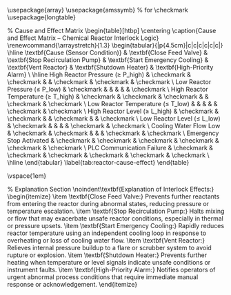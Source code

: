 \usepackage{array}
\usepackage{amssymb}  % for \checkmark
\usepackage{longtable}

% Cause and Effect Matrix
\begin{table}[htbp]
\centering
\caption{Cause and Effect Matrix – Chemical Reactor Interlock Logic}
\renewcommand{\arraystretch}{1.3}
\begin{tabular}{|p{4.5cm}|c|c|c|c|c|c|}
\hline
\textbf{Cause (Sensor Condition)} & \textbf{Close Feed Valve} & \textbf{Stop Recirculation Pump} & \textbf{Start Emergency Cooling} & \textbf{Vent Reactor} & \textbf{Shutdown Heater} & \textbf{High-Priority Alarm} \\
\hline
High Reactor Pressure (≥ P\_high)     & \checkmark & \checkmark &        & \checkmark & \checkmark & \checkmark \\
Low Reactor Pressure (≤ P\_low)       & \checkmark &            &        &            &            & \checkmark \\
High Reactor Temperature (≥ T\_high)  & \checkmark & \checkmark & \checkmark &            & \checkmark & \checkmark \\
Low Reactor Temperature (≤ T\_low)    &            &            &        &            & \checkmark & \checkmark \\
High Reactor Level (≥ L\_high)        & \checkmark & \checkmark &        & \checkmark &            & \checkmark \\
Low Reactor Level (≤ L\_low)          & \checkmark &            &        &            & \checkmark & \checkmark \\
Cooling Water Flow Low               & \checkmark & \checkmark &        &            & \checkmark & \checkmark \\
Emergency Stop Activated              & \checkmark & \checkmark & \checkmark & \checkmark & \checkmark & \checkmark \\
PLC Communication Failure             & \checkmark & \checkmark & \checkmark & \checkmark & \checkmark & \checkmark \\
\hline
\end{tabular}
\label{tab:reactor-cause-effect}
\end{table}

\vspace{1em}

% Explanation Section
\noindent\textbf{Explanation of Interlock Effects:}
\begin{itemize}
  \item \textbf{Close Feed Valve:} Prevents further reactants from entering the reactor during abnormal states, reducing pressure or temperature escalation.
  \item \textbf{Stop Recirculation Pump:} Halts mixing or flow that may exacerbate unsafe reactor conditions, especially in thermal or pressure upsets.
  \item \textbf{Start Emergency Cooling:} Rapidly reduces reactor temperature using an independent cooling loop in response to overheating or loss of cooling water flow.
  \item \textbf{Vent Reactor:} Relieves internal pressure buildup to a flare or scrubber system to avoid rupture or explosion.
  \item \textbf{Shutdown Heater:} Prevents further heating when temperature or level signals indicate unsafe conditions or instrument faults.
  \item \textbf{High-Priority Alarm:} Notifies operators of urgent abnormal process conditions that require immediate manual response or acknowledgement.
\end{itemize}
